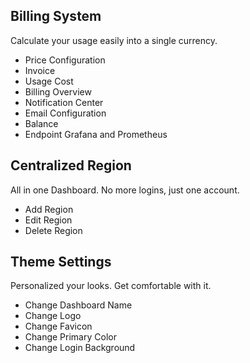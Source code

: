 ## **Billing System**
Calculate your usage easily into a single currency.

- Price Configuration 
- Invoice 
- Usage Cost 
- Billing Overview 
- Notification Center 
- Email Configuration 
- Balance 
- Endpoint Grafana and Prometheus 


## **Centralized Region**
All in one Dashboard. No more logins, just one account. 

- Add Region 
- Edit Region 
- Delete Region 


## **Theme Settings**
Personalized your looks. Get comfortable with it.

- Change Dashboard Name 
- Change Logo 
- Change Favicon 
- Change Primary Color 
- Change Login Background 